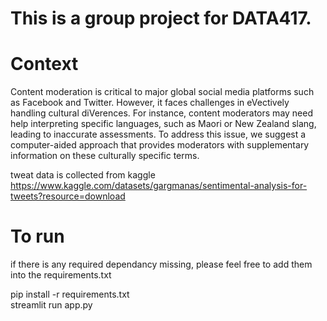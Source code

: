 # This is a group project for DATA417.

# Context
Content moderation is critical to major global social media platforms such as Facebook
and Twitter. However, it faces challenges in eVectively handling cultural diVerences. For
instance, content moderators may need help interpreting specific languages, such as
Maori or New Zealand slang, leading to inaccurate assessments. To address this issue, we
suggest a computer-aided approach that provides moderators with supplementary
information on these culturally specific terms.


tweat data is collected from kaggle
https://www.kaggle.com/datasets/gargmanas/sentimental-analysis-for-tweets?resource=download


# To run
if there is any required dependancy missing, please feel free to add them into the requirements.txt  

pip install -r requirements.txt  
streamlit run app.py
